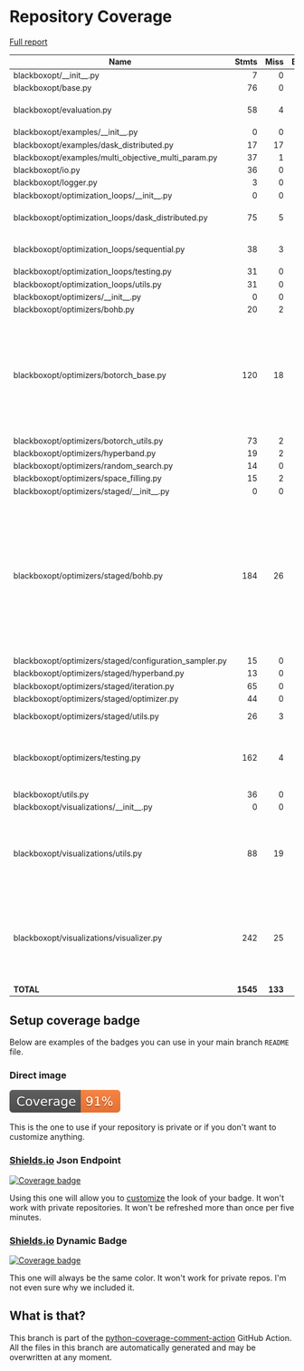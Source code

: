 # Repository Coverage

[Full report](https://htmlpreview.github.io/?https://github.com/boschresearch/blackboxopt/blob/python-coverage-comment-action-data/htmlcov/index.html)

| Name                                                    |    Stmts |     Miss |   Branch |   BrPart |   Cover |   Missing |
|-------------------------------------------------------- | -------: | -------: | -------: | -------: | ------: | --------: |
| blackboxopt/\_\_init\_\_.py                             |        7 |        0 |        0 |        0 |    100% |           |
| blackboxopt/base.py                                     |       76 |        0 |       28 |        0 |    100% |           |
| blackboxopt/evaluation.py                               |       58 |        4 |       24 |        2 |     93% |88, 94, 101, 104 |
| blackboxopt/examples/\_\_init\_\_.py                    |        0 |        0 |        0 |        0 |    100% |           |
| blackboxopt/examples/dask\_distributed.py               |       17 |       17 |        4 |        0 |      0% |      6-44 |
| blackboxopt/examples/multi\_objective\_multi\_param.py  |       37 |        1 |        2 |        1 |     95% |        90 |
| blackboxopt/io.py                                       |       36 |        0 |       22 |        0 |    100% |           |
| blackboxopt/logger.py                                   |        3 |        0 |        0 |        0 |    100% |           |
| blackboxopt/optimization\_loops/\_\_init\_\_.py         |        0 |        0 |        0 |        0 |    100% |           |
| blackboxopt/optimization\_loops/dask\_distributed.py    |       75 |        5 |       22 |        1 |     94% |12-13, 96-97, 170 |
| blackboxopt/optimization\_loops/sequential.py           |       38 |        3 |       10 |        2 |     90% |68->71, 116-118 |
| blackboxopt/optimization\_loops/testing.py              |       31 |        0 |        8 |        0 |    100% |           |
| blackboxopt/optimization\_loops/utils.py                |       31 |        0 |       10 |        0 |    100% |           |
| blackboxopt/optimizers/\_\_init\_\_.py                  |        0 |        0 |        0 |        0 |    100% |           |
| blackboxopt/optimizers/bohb.py                          |       20 |        2 |        2 |        0 |     91% |     24-25 |
| blackboxopt/optimizers/botorch\_base.py                 |      120 |       18 |       42 |        7 |     82% |41-42, 67, 200->203, 215-239, 248, 279, 314-315, 318-323 |
| blackboxopt/optimizers/botorch\_utils.py                |       73 |        2 |       40 |        2 |     96% |   68, 208 |
| blackboxopt/optimizers/hyperband.py                     |       19 |        2 |        0 |        0 |     89% |     25-26 |
| blackboxopt/optimizers/random\_search.py                |       14 |        0 |        2 |        0 |    100% |           |
| blackboxopt/optimizers/space\_filling.py                |       15 |        2 |        0 |        0 |     87% |     10-11 |
| blackboxopt/optimizers/staged/\_\_init\_\_.py           |        0 |        0 |        0 |        0 |    100% |           |
| blackboxopt/optimizers/staged/bohb.py                   |      184 |       26 |       66 |        9 |     85% |69-70, 74-80, 131-132, 183->185, 266, 314, 337-354, 363-368, 380-384, 416, 451 |
| blackboxopt/optimizers/staged/configuration\_sampler.py |       15 |        0 |        4 |        0 |    100% |           |
| blackboxopt/optimizers/staged/hyperband.py              |       13 |        0 |        4 |        0 |    100% |           |
| blackboxopt/optimizers/staged/iteration.py              |       65 |        0 |       21 |        0 |    100% |           |
| blackboxopt/optimizers/staged/optimizer.py              |       44 |        0 |       13 |        0 |    100% |           |
| blackboxopt/optimizers/staged/utils.py                  |       26 |        3 |       20 |        3 |     87% |60, 66, 76 |
| blackboxopt/optimizers/testing.py                       |      162 |        4 |       68 |        5 |     96% |41->43, 46->48, 50, 139, 192, 335 |
| blackboxopt/utils.py                                    |       36 |        0 |       14 |        0 |    100% |           |
| blackboxopt/visualizations/\_\_init\_\_.py              |        0 |        0 |        0 |        0 |    100% |           |
| blackboxopt/visualizations/utils.py                     |       88 |       19 |       44 |        6 |     77% |51, 61-76, 137, 139, 142, 144, 204, 216 |
| blackboxopt/visualizations/visualizer.py                |      242 |       25 |       98 |        4 |     90% |54, 252->254, 270-272, 419-422, 637-686 |
|                                               **TOTAL** | **1545** |  **133** |  **568** |   **42** | **91%** |           |


## Setup coverage badge

Below are examples of the badges you can use in your main branch `README` file.

### Direct image

[![Coverage badge](https://raw.githubusercontent.com/boschresearch/blackboxopt/python-coverage-comment-action-data/badge.svg)](https://htmlpreview.github.io/?https://github.com/boschresearch/blackboxopt/blob/python-coverage-comment-action-data/htmlcov/index.html)

This is the one to use if your repository is private or if you don't want to customize anything.

### [Shields.io](https://shields.io) Json Endpoint

[![Coverage badge](https://img.shields.io/endpoint?url=https://raw.githubusercontent.com/boschresearch/blackboxopt/python-coverage-comment-action-data/endpoint.json)](https://htmlpreview.github.io/?https://github.com/boschresearch/blackboxopt/blob/python-coverage-comment-action-data/htmlcov/index.html)

Using this one will allow you to [customize](https://shields.io/endpoint) the look of your badge.
It won't work with private repositories. It won't be refreshed more than once per five minutes.

### [Shields.io](https://shields.io) Dynamic Badge

[![Coverage badge](https://img.shields.io/badge/dynamic/json?color=brightgreen&label=coverage&query=%24.message&url=https%3A%2F%2Fraw.githubusercontent.com%2Fboschresearch%2Fblackboxopt%2Fpython-coverage-comment-action-data%2Fendpoint.json)](https://htmlpreview.github.io/?https://github.com/boschresearch/blackboxopt/blob/python-coverage-comment-action-data/htmlcov/index.html)

This one will always be the same color. It won't work for private repos. I'm not even sure why we included it.

## What is that?

This branch is part of the
[python-coverage-comment-action](https://github.com/marketplace/actions/python-coverage-comment)
GitHub Action. All the files in this branch are automatically generated and may be
overwritten at any moment.